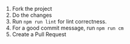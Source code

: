 1. Fork the project
2. Do the changes
3. Run `npm run lint` for lint correctness.
4. For a good commit message, run `npm run cm`
5. Create a Pull Request
